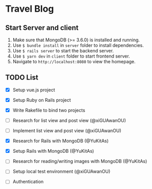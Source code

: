 # Travel Blog

## Start Server and client
1. Make sure that MongoDB (>= 3.6.0) is installed and running.
2. Use `$ bundle install` in `server` folder to install dependencies.
3. Use `$ rails server` to start the backend server.
4. Use `$ yarn dev` in `client` folder to start frontend server.
5. Navigate to `http://localhost:8080` to view the homepage.

## TODO List
- [x] Setup vue.js project
- [x] Setup Ruby on Rails project
- [x] Write Rakefile to bind two projects

- [ ] Research for list view and post view (@xiGUAwanOU)
- [ ] Implement list view and post view (@xiGUAwanOU)
- [x] Research for Rails with MongoDB (@YuKitAs)
- [x] Setup Rails with MongoDB (@YuKitAs)
- [ ] Research for reading/writing images with MongoDB (@YuKitAs)
- [ ] Setup local test environment (@xiGUAwanOU)

- [ ] Authentication
